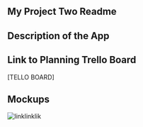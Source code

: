## My Project Two Readme

## Description of the App




## Link to Planning Trello Board
[TELLO BOARD]



## Mockups

![linklinklik]()